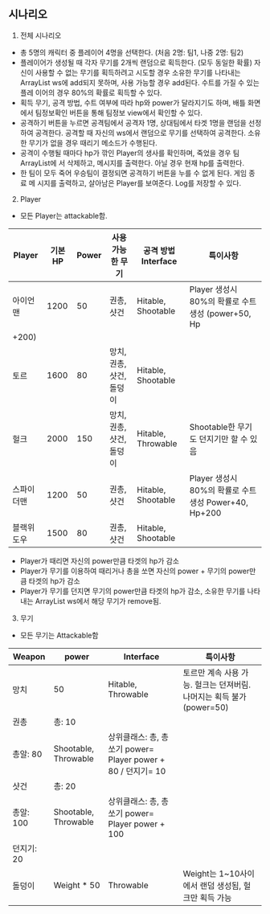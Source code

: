 ## 시나리오

1. 전체 시나리오
- 총 5명의 캐릭터 중 플레이어 4명을 선택한다. (처음 2명: 팀1, 나중 2명: 팀2)
- 플레이어가 생성될 때 각자 무기를 2개씩 랜덤으로 획득한다. (모두 동일한 확률) 자신이
사용할 수 없는 무기를 획득하려고 시도할 경우 소유한 무기를 나타내는 ArrayList
<Weapon> ws에 add되지 못하며, 사용 가능할 경우 add된다. 수트를 가질 수 있는 플레
이어의 경우 80%의 확률로 획득할 수 있다.
- 획득 무기, 공격 방법, 수트 여부에 따라 hp와 power가 달라지기도 하며, 배틀 화면에서
팀정보확인 버튼을 통해 팀정보 view에서 확인할 수 있다.
- 공격하기 버튼을 누르면 공격팀에서 공격자 1명, 상대팀에서 타겟 1명을 랜덤을 선정하여
공격한다. 공격할 때 자신의 ws에서 랜덤으로 무기를 선택하여 공격한다. 소유한 무기가
없을 경우 때리기 메소드가 수행된다.
- 공격이 수행될 때마다 hp가 깎인 Player의 생사를 확인하며, 죽었을 경우 팀 ArrayList에
서 삭제하고, 메시지를 출력한다. 아닐 경우 현재 hp를 출력한다.
- 한 팀이 모두 죽어 우승팀이 결정되면 공격하기 버튼을 누를 수 없게 된다. 게임 종료 메
시지를 출력하고, 살아남은 Player를 보여준다. Log를 저장할 수 있다.

2. Player
- 모든 Player는 attackable함.

| Player | 기본 HP | Power | 사용가능한 무기 | 공격 방법 Interface | 특이사항 |
| --- | --- | --- | --- | --- | --- |
| 아이언맨 | 1200 | 50 | 권총, 샷건 | Hitable, Shootable | Player 생성시 80%의 확률로 수트 생성 (power+50, Hp
+200) |
| 토르 | 1600 | 80 | 망치, 권총, 샷건, 돌덩이 | Hitable, Shootable |  |
| 헐크 | 2000 | 150 | 망치, 권총, 샷건, 돌덩이 | Hitable, Throwable | Shootable한 무기도 던지기만 할 수 있음 |
| 스파이더맨 | 1200 | 50 | 권총, 샷건 | Hitable, Shootable | Player 생성시 80%의 확률로 수트 생성 Power+40, Hp+200 |
| 블랙위도우 | 1500 | 80 | 권총, 샷건 | Hitable, Shootable |  |
- Player가 때리면 자신의 power만큼 타겟의 hp가 감소
- Player가 무기를 이용하여 때리거나 총을 쏘면 자신의 power + 무기의 power만큼 타겟의
hp가 감소
- Player가 무기를 던지면 무기의 power만큼 타겟의 hp가 감소, 소유한 무기를 나타내는
ArrayList <Weapon> ws에서 해당 무기가 remove됨.

3. 무기
- 모든 무기는 Attackable함

| Weapon | power | Interface | 특이사항 |
| --- | --- | --- | --- |
| 망치 | 50 | Hitable, Throwable | 토르만 계속 사용 가능. 헐크는 던져버림. 나머지는 획득 불가 (power=50) |
| 권총 | 총: 10
총알: 80 | Shootable, Throwable | 상위클래스: 총, 총쏘기 power= Player power + 80 / 던지기= 10 |
| 샷건 | 총: 20
총알: 100 | Shootable, Throwable | 상위클래스: 총, 총쏘기 power= Player power + 100
던지기: 20 |
| 돌덩이 | Weight * 50 | Throwable | Weight는 1~10사이에서 랜덤 생성됨, 헐크만 획득 가능 |
